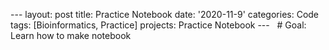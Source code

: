 --- layout: post title: Practice Notebook date: '2020-11-9' categories: Code tags: [Bioinformatics, Practice] projects: Practice Notebook --- 
 # Goal: Learn how to make notebook